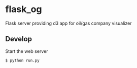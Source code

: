 # flask_og

Flask server providing d3 app for oil/gas company visualizer


## Develop

Start the web server

`$ python run.py`

